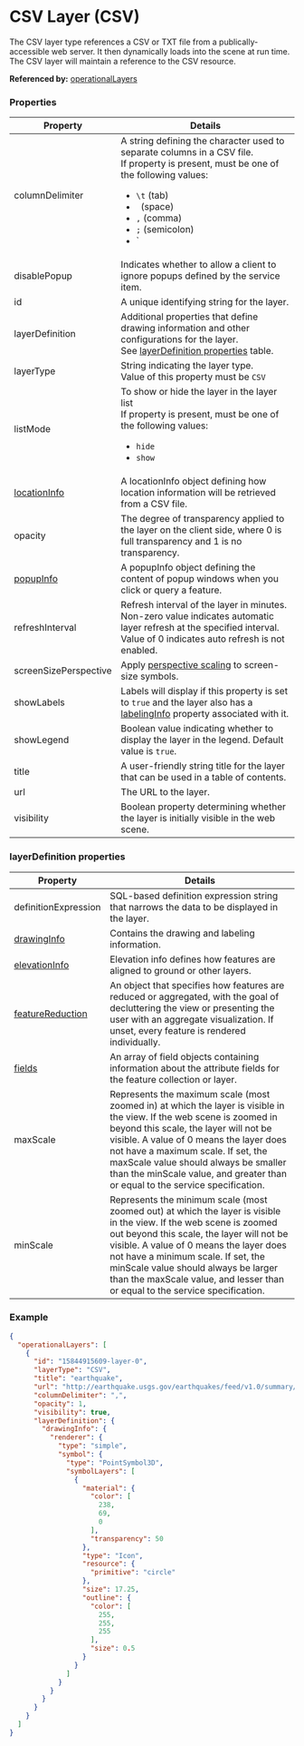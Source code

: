 # CSV Layer (CSV)

The CSV layer type references a CSV or TXT file from a publically-accessible web server. It then dynamically loads into the scene at run time. The CSV layer will maintain a reference to the CSV resource.

**Referenced by:** [operationalLayers](operationalLayers.md)

### Properties

| Property | Details
| --- | ---
| columnDelimiter | A string defining the character used to separate columns in a CSV file.<br>If property is present, must be one of the following values: <ul><li>`\t` (tab)</li><li>` ` (space)</li><li>`,` (comma)</li><li>`;` (semicolon)</li><li>`|` (pipe)</li></ul>
| disablePopup | Indicates whether to allow a client to ignore popups defined by the service item.
| id | A unique identifying string for the layer.
| layerDefinition | Additional properties that define drawing information and other configurations for the layer.<br>See [layerDefinition properties](#layerdefinition-properties) table.
| layerType | String indicating the layer type.<br>Value of this property must be `CSV`
| listMode | To show or hide the layer in the layer list<br>If property is present, must be one of the following values: <ul><li>`hide`</li><li>`show`</li></ul>
| [locationInfo](locationInfo.md) | A locationInfo object defining how location information will be retrieved from a CSV file.
| opacity | The degree of transparency applied to the layer on the client side, where 0 is full transparency and 1 is no transparency.
| [popupInfo](popupInfo.md) | A popupInfo object defining the content of popup windows when you click or query a feature.
| refreshInterval | Refresh interval of the layer in minutes. Non-zero value indicates automatic layer refresh at the specified interval. Value of 0 indicates auto refresh is not enabled.
| screenSizePerspective | Apply [perspective scaling](https://developers.arcgis.com/javascript/latest/api-reference/esri-layers-FeatureLayer.html#screenSizePerspectiveEnabled) to screen-size symbols.
| showLabels | Labels will display if this property is set to `true` and the layer also has a [labelingInfo](labelingInfo.md) property associated with it.
| showLegend | Boolean value indicating whether to display the layer in the legend. Default value is `true`.
| title | A user-friendly string title for the layer that can be used in a table of contents.
| url | The URL to the layer.
| visibility | Boolean property determining whether the layer is initially visible in the web scene.


### layerDefinition properties

| Property | Details
| --- | ---
| definitionExpression | SQL-based definition expression string that narrows the data to be displayed in the layer.
| [drawingInfo](drawingInfo.md) | Contains the drawing and labeling information.
| [elevationInfo](elevationInfo.md) | Elevation info defines how features are aligned to ground or other layers.
| [featureReduction](featureReduction_select.md) | An object that specifies how features are reduced or aggregated, with the goal of decluttering the view or presenting the user with an aggregate visualization. If unset, every feature is rendered individually.
| [fields](field.md) | An array of field objects containing information about the attribute fields for the feature collection or layer.
| maxScale | Represents the maximum scale (most zoomed in) at which the layer is visible in the view. If the web scene is zoomed in beyond this scale, the layer will not be visible. A value of 0 means the layer does not have a maximum scale. If set, the maxScale value should always be smaller than the minScale value, and greater than or equal to the service specification.
| minScale | Represents the minimum scale (most zoomed out) at which the layer is visible in the view. If the web scene is zoomed out beyond this scale, the layer will not be visible. A value of 0 means the layer does not have a minimum scale. If set, the minScale value should always be larger than the maxScale value, and lesser than or equal to the service specification.


### Example

```json
{
  "operationalLayers": [
    {
      "id": "15844915609-layer-0",
      "layerType": "CSV",
      "title": "earthquake",
      "url": "http://earthquake.usgs.gov/earthquakes/feed/v1.0/summary/2.5_week.csv",
      "columnDelimiter": ",",
      "opacity": 1,
      "visibility": true,
      "layerDefinition": {
        "drawingInfo": {
          "renderer": {
            "type": "simple",
            "symbol": {
              "type": "PointSymbol3D",
              "symbolLayers": [
                {
                  "material": {
                    "color": [
                      238,
                      69,
                      0
                    ],
                    "transparency": 50
                  },
                  "type": "Icon",
                  "resource": {
                    "primitive": "circle"
                  },
                  "size": 17.25,
                  "outline": {
                    "color": [
                      255,
                      255,
                      255
                    ],
                    "size": 0.5
                  }
                }
              ]
            }
          }
        }
      }
    }
  ]
}
```

